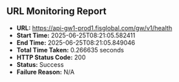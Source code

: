 ## URL Monitoring Report

- **URL:** https://api-gw1-prod1.fisglobal.com/gw/v1/health
- **Start Time:** 2025-06-25T08:21:05.582411
- **End Time:** 2025-06-25T08:21:05.849046
- **Total Time Taken:** 0.266635 seconds
- **HTTP Status Code:** 200
- **Status:** Success
- **Failure Reason:** N/A
